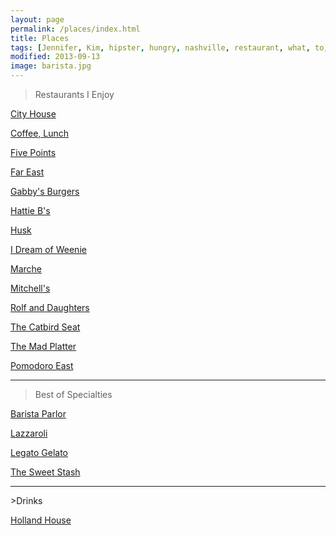 ```yaml
---
layout: page
permalink: /places/index.html
title: Places
tags: [Jennifer, Kim, hipster, hungry, nashville, restaurant, what, to, eat, do]
modified: 2013-09-13
image: barista.jpg
---
```

>Restaurants I Enjoy

<a href="http://cityhousenashville.com">City House</a>

<a href="http://www.coffeelunchnashville.com">Coffee, Lunch</a>

<a href="http://fivepointspizza.com">Five Points</a>

<a href="http://www.fareastnashville.com">Far East</a>

<a href="http://gabbysburgersandfries.com">Gabby's Burgers</a>

<a href="http://www.hattieb.com">Hattie B's</a>

<a href="http://www.husknashville.com">Husk</a>

<a href="http://www.yelp.com/biz/i-dream-of-weenie-nashville">I Dream of Weenie</a>

<a href="http://www.marcheartisanfoods.com">Marche</a>

<a href="http://www.mitchelldeli.com">Mitchell's</a>

<a href="http://rolfanddaughters.com">Rolf and Daughters</a>

<a href="https://thecatbirdseatrestaurant.com">The Catbird Seat</a>

<a href="http://themadplatterrestaurant.com">The Mad Platter</a>

<a href="http://pomodoroeast.com">Pomodoro East</a>

<hr>

>Best of Specialties 

<a href="http://www.baristaparlor.com">Barista Parlor</a>

<a href="http://www.lazzaroli.com">Lazzaroli</a>

<a href="http://legatogelato.com">Legato Gelato</a>

<a href="http://thesweetstash.com">The Sweet Stash</a>

<hr>
>Drinks

<a href="http://www.hollandhousebarandrefuge.com">Holland House</a>